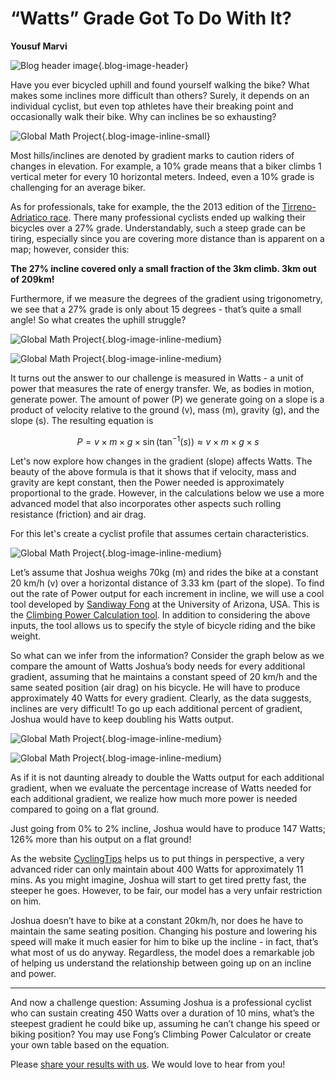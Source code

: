 # “Watts” Grade Got To Do With It?

**Yousuf Marvi**

![Blog header image](https://es-app.com/assets/aXX32f.jpg){.blog-image-header}

Have you ever bicycled uphill and found yourself walking the bike? What makes some inclines more difficult than others? Surely, it depends on an individual cyclist, but even top athletes have their breaking point and occasionally walk their bike. Why can inclines be so exhausting?

![Global Math Project](https://es-app.com/blog-assets/10percentClimb.png){.blog-image-inline-small}

Most hills/inclines are denoted by gradient marks to caution riders of changes in elevation. For example, a 10% grade means that a biker climbs 1 vertical meter for every 10 horizontal meters. Indeed, even a 10% grade is challenging for an average biker.

As for professionals, take for example, the the 2013 edition of the [Tirreno-Adriatico race](https://en.wikipedia.org/wiki/Tirreno%E2%80%93Adriatico). There many professional cyclists ended up walking their bicycles over a 27% grade. Understandably, such a steep grade can be tiring, especially since you are covering more distance than is apparent on a map; however,  consider this:

**The 27% incline covered only a small fraction of the 3km climb.
3km out of 209km!**

Furthermore, if we measure the degrees of the gradient using trigonometry, we see that a 27% grade is only about 15 degrees - that’s quite a small angle! So what creates the uphill struggle?

![Global Math Project](https://es-app.com/blog-assets/waatsCalcs.png){.blog-image-inline-medium}


![Global Math Project](https://es-app.com/blog-assets/waatTriangle.png){.blog-image-inline-medium}


It turns out the answer to our challenge is measured in Watts - a unit of power that measures the rate of energy transfer. We, as bodies in motion, generate power. The amount of power (P) we generate going on a slope is a product of velocity relative to the ground (v), mass (m), gravity (g), and the slope (s). The resulting equation is

$$P = v \times m \times g \times \sin\big(\tan^{-1}(s)\big) \approx v \times m \times g \times s$$

Let's now explore how changes in the gradient (slope) affects Watts. The beauty of the above formula is that it shows that if velocity, mass and gravity are kept constant, then the Power needed is approximately proportional to the grade. However, in the calculations below we use a more advanced model that also incorporates other aspects such rolling resistance (friction) and air drag.

For this let's create a cyclist profile that assumes certain characteristics.

![Global Math Project](https://es-app.com/blog-assets/waatsNaz.jpg){.blog-image-inline-medium}

Let’s assume that Joshua weighs 70kg (m) and rides the bike at a constant 20 km/h (v) over a horizontal distance of 3.33 km (part of the slope). To find out the rate of Power output for each increment in incline, we will use a cool tool developed by [Sandiway Fong](http://elmo.sbs.arizona.edu/sandiway/) at the University of Arizona, USA. This is the [Climbing Power Calculation tool](http://www.u.arizona.edu/~sandiway/bike/climb.html). In addition to considering the above inputs, the tool allows us to specify the style of bicycle riding and the bike weight. 

 

So what can we infer from the information? Consider the graph below as we compare the amount of Watts Joshua’s body needs for every additional gradient, assuming that he maintains a constant speed of 20 km/h and the same seated position (air drag) on his bicycle. He will have to produce approximately 40 Watts for every gradient. Clearly, as the data suggests, inclines are very difficult! To go up each additional percent of gradient, Joshua would have to keep doubling his Watts output.

![Global Math Project](https://es-app.com/blog-assets/waatGraph.png){.blog-image-inline-medium}

![Global Math Project](https://es-app.com/blog-assets/waatTable3.png){.blog-image-inline-medium}

As if it is not daunting already to double the Watts output for each additional gradient, when we evaluate the percentage increase of Watts needed for each additional gradient, we realize how much more power is needed compared to going on a flat ground. 

 
Just going from 0%  to 2% incline, Joshua would have to produce 147 Watts;
126% more than his output on a flat ground! 


As the website [CyclingTips](https://cyclingtips.com/2017/06/just-how-good-are-male-pro-road-cyclists/) helps us to put things in perspective, a very advanced rider can only maintain about 400 Watts for approximately 11 mins. As you might imagine, Joshua will start to get tired pretty fast, the steeper he goes. However, to be fair, our model has a very unfair restriction on him.

 

Joshua doesn’t have to bike at a constant 20km/h, nor does he have to maintain the same seating position. Changing his posture and lowering his speed will make it much easier for him to bike up the incline - in fact, that’s what most of us do anyway. Regardless, the model does a remarkable job of helping us understand the relationship between going up on an incline and power. 

---

And now a challenge question: Assuming Joshua is a professional cyclist who can sustain creating 450 Watts over a duration of 10 mins, what’s the steepest gradient he could bike up, assuming he can’t change his speed or biking position? You may use Fong’s Climbing Power Calculator or create your own table based on the equation. 

Please [share your results with us](https://oneonepsilon.com/contact/). We would love to hear from you! 